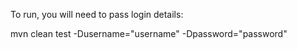 To run, you will need to pass login details:

mvn clean test -Dusername="username" -Dpassword="password"
